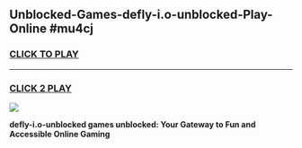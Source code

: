 
## Unblocked-Games-defly-i.o-unblocked-Play-Online #mu4cj
<h3>
<a href="https://news.freeplayer.one?title=defly-i.o-unblocked&ref=3">CLICK TO PLAY</a></h3>
<hr>

<h3>
<a href="https://news.freeplayer.one?title=defly-i.o-unblocked&ref=3">CLICK 2 PLAY</a>
  
</h3>

<a href="https://news.freeplayer.one?title=defly-i.o-unblocked&ref=3"><img src="https://clearcache.store/games.png"></a>


**defly-i.o-unblocked games unblocked: Your Gateway to Fun and Accessible Online Gaming**
